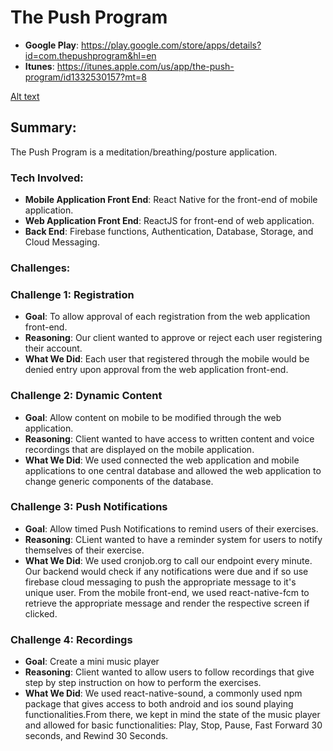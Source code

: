 # The Push Program

* **Google Play**: https://play.google.com/store/apps/details?id=com.thepushprogram&hl=en
* **Itunes**: https://itunes.apple.com/us/app/the-push-program/id1332530157?mt=8

[Alt text](/dashboard.png)

## Summary:
The Push Program is a meditation/breathing/posture application.

### Tech Involved: 
* **Mobile Application Front End**: React Native for the front-end of mobile application.
* **Web Application Front End**: ReactJS for front-end of web application.
* **Back End**: Firebase functions, Authentication, Database, Storage, and Cloud Messaging.

### Challenges:
### Challenge 1: Registration
* **Goal**: To allow approval of each registration from the web application front-end.
* **Reasoning**: Our client wanted to approve or reject each user registering their account.
* **What We Did**: Each user that registered through the mobile would be denied entry upon approval from the web application front-end.

### Challenge 2: Dynamic Content
* **Goal**: Allow content on mobile to be modified through the web application.
* **Reasoning**:  Client wanted to have access to written content and voice recordings that are displayed on the mobile application.
* **What We Did**: We used connected the web application and mobile applications to one central database and allowed the web application to change generic components of the database.

### Challenge 3: Push Notifications
* **Goal**: Allow timed Push Notifications to remind users of their exercises.
* **Reasoning**: CLient wanted to have a reminder system for users to notify themselves of their exercise.
* **What We Did**: We used cronjob.org to call our endpoint every minute. Our backend would check if any notifications were due and if so use firebase cloud messaging to push the appropriate message to it's unique user. From the mobile front-end, we used react-native-fcm to retrieve the appropriate message and render the respective screen if clicked.

### Challenge 4: Recordings
* **Goal**: Create a mini music player
* **Reasoning**: Client wanted to allow users to follow recordings that give step by step instruction on how to perform the exercises.
* **What We Did**: We used react-native-sound, a commonly used npm package that gives access to both android and ios sound playing functionalities.From there, we kept in mind the state of the music player and allowed for basic functionalities: Play, Stop, Pause, Fast Forward 30 seconds, and Rewind 30 Seconds.
